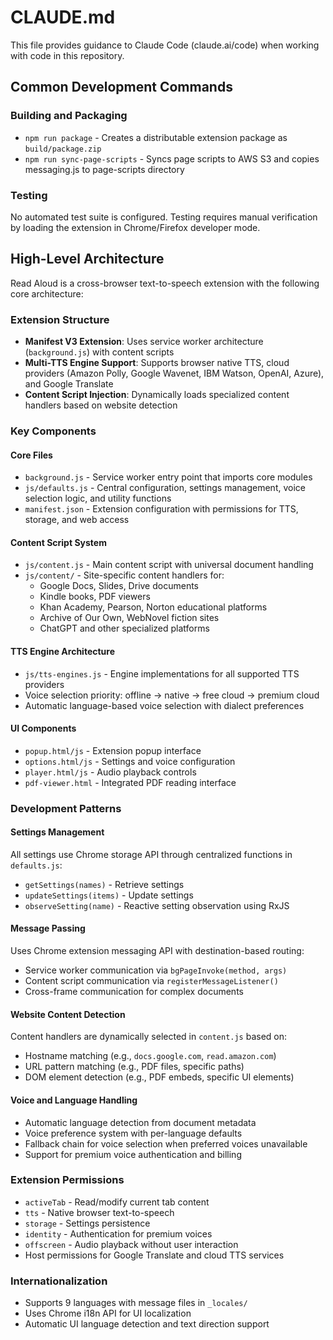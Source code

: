 # CLAUDE.md

This file provides guidance to Claude Code (claude.ai/code) when working with code in this repository.

## Common Development Commands

### Building and Packaging
- `npm run package` - Creates a distributable extension package as `build/package.zip`
- `npm run sync-page-scripts` - Syncs page scripts to AWS S3 and copies messaging.js to page-scripts directory

### Testing
No automated test suite is configured. Testing requires manual verification by loading the extension in Chrome/Firefox developer mode.

## High-Level Architecture

Read Aloud is a cross-browser text-to-speech extension with the following core architecture:

### Extension Structure
- **Manifest V3 Extension**: Uses service worker architecture (`background.js`) with content scripts
- **Multi-TTS Engine Support**: Supports browser native TTS, cloud providers (Amazon Polly, Google Wavenet, IBM Watson, OpenAI, Azure), and Google Translate
- **Content Script Injection**: Dynamically loads specialized content handlers based on website detection

### Key Components

#### Core Files
- `background.js` - Service worker entry point that imports core modules
- `js/defaults.js` - Central configuration, settings management, voice selection logic, and utility functions
- `manifest.json` - Extension configuration with permissions for TTS, storage, and web access

#### Content Script System
- `js/content.js` - Main content script with universal document handling
- `js/content/` - Site-specific content handlers for:
  - Google Docs, Slides, Drive documents
  - Kindle books, PDF viewers
  - Khan Academy, Pearson, Norton educational platforms
  - Archive of Our Own, WebNovel fiction sites
  - ChatGPT and other specialized platforms

#### TTS Engine Architecture
- `js/tts-engines.js` - Engine implementations for all supported TTS providers
- Voice selection priority: offline → native → free cloud → premium cloud
- Automatic language-based voice selection with dialect preferences

#### UI Components
- `popup.html/js` - Extension popup interface
- `options.html/js` - Settings and voice configuration
- `player.html/js` - Audio playback controls
- `pdf-viewer.html` - Integrated PDF reading interface

### Development Patterns

#### Settings Management
All settings use Chrome storage API through centralized functions in `defaults.js`:
- `getSettings(names)` - Retrieve settings
- `updateSettings(items)` - Update settings  
- `observeSetting(name)` - Reactive setting observation using RxJS

#### Message Passing
Uses Chrome extension messaging API with destination-based routing:
- Service worker communication via `bgPageInvoke(method, args)`
- Content script communication via `registerMessageListener()`
- Cross-frame communication for complex documents

#### Website Content Detection
Content handlers are dynamically selected in `content.js` based on:
- Hostname matching (e.g., `docs.google.com`, `read.amazon.com`)
- URL pattern matching (e.g., PDF files, specific paths)
- DOM element detection (e.g., PDF embeds, specific UI elements)

#### Voice and Language Handling
- Automatic language detection from document metadata
- Voice preference system with per-language defaults
- Fallback chain for voice selection when preferred voices unavailable
- Support for premium voice authentication and billing

### Extension Permissions
- `activeTab` - Read/modify current tab content
- `tts` - Native browser text-to-speech
- `storage` - Settings persistence
- `identity` - Authentication for premium voices
- `offscreen` - Audio playback without user interaction
- Host permissions for Google Translate and cloud TTS services

### Internationalization
- Supports 9 languages with message files in `_locales/`
- Uses Chrome i18n API for UI localization
- Automatic UI language detection and text direction support